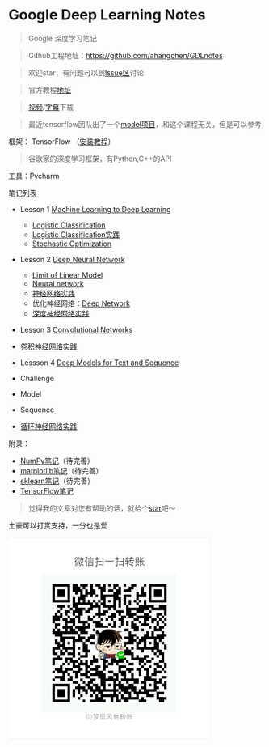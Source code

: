 # Google Deep Learning Notes

> Google 深度学习笔记

> Github工程地址：https://github.com/ahangchen/GDLnotes

> 欢迎star，有问题可以到[Issue区](https://github.com/ahangchen/GDLnotes/issues)讨论

> 官方教程[地址](https://classroom.udacity.com/courses/ud730/lessons/6370362152/concepts/63798118170923)

> [视频](http://d2uz2655q5g6b2.cloudfront.net/6370362152/L1%20Machine%20Learning%20to%20Deep%20Learning%20Videos.zip)/[字幕](http://d2uz2655q5g6b2.cloudfront.net/6370362152/L1%20Machine%20Learning%20to%20Deep%20Learning%20Subtitles.zip)下载

> 最近tensorflow团队出了一个[model项目](https://github.com/tensorflow/models)，和这个课程无关，但是可以参考
    

框架： TensorFlow （[安装教程](https://github.com/ahangchen/GDLnotes/tree/master/note/tensorflow/install.md)）

> 谷歌家的深度学习框架，有Python,C++的API

工具：Pycharm

笔记列表
- Lesson 1 [Machine Learning to Deep Learning](note/lesson-1/README.md)
    
    - [Logistic Classification](note/lesson-1/logistic_classify.md)
    - [Logistic Classification实践](note/lesson-1/practical.md)
    - [Stochastic Optimization](note/lesson-1/Stochastic_Optimization.md)

    
- Lesson 2 [Deep Neural Network](note/lesson-2/README.md)
    - [Limit of Linear Model](note/lesson-2/limit_linear.md)
    - [Neural network](note/lesson-2/neural_network.md)
    - [神经网络实践](note/lesson-2/neural_practical.md)
    - 优化神经网络：[Deep Network](note/lesson-2/deep_network.md)
    - [深度神经网络实践](note/lesson-2/deep_network_practice.md)
    
- Lesson 3 [Convolutional Networks](note/lesson-3/README.md)
 - [卷积神经网络实践](note/lesson-3/practice.md)
    
- Lessson 4 [Deep Models for Text and Sequence](note/lesson-4/README.md)
 - Challenge
 - Model
 - Sequence
 - [循环神经网络实践](note/lesson-4/rnn_practice.md)
    

附录：
- [NumPy笔记](note/numpy/README.md)（待完善）
- [matplotlib笔记](note/matplotlib/README.md)（待完善）
- [sklearn笔记](note/sklearn/README.md)（待完善）
- [TensorFlow笔记](note/tensorflow/README.md)

> 觉得我的文章对您有帮助的话，就给个[star](https://github.com/ahangchen/GDLnotes)吧～

土豪可以打赏支持，一分也是爱

<img src="res/wxmoney.jpg" width = "400" height = "400" alt="图片名称" align=center />

